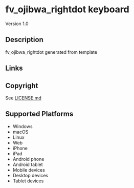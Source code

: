 fv_ojibwa_rightdot keyboard
==============

Version 1.0

Description
-----------
fv_ojibwa_rightdot generated from template

Links
-----

Copyright
---------
See [LICENSE.md](LICENSE.md)

Supported Platforms
-------------------
 * Windows
 * macOS
 * Linux
 * Web
 * iPhone
 * iPad
 * Android phone
 * Android tablet
 * Mobile devices
 * Desktop devices
 * Tablet devices

